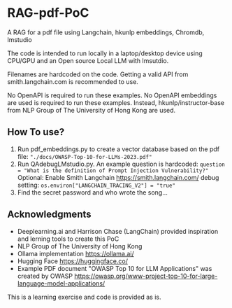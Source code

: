 # RAG-pdf-PoC
A RAG for a pdf  file using Langchain, hkunlp embeddings, Chromdb, lmstudio

The code is intended to run locally in a laptop/desktop device using CPU/GPU and an Open source Local LLM with lmsutdio.

Filenames are hardcoded on the code. 
Getting a valid API from smith.langchain.com is recommended to use.

No OpenAPI is required to run these examples.
No OpenAPI embeddings are used is required to run these examples. Instead, hkunlp/instructor-base from NLP Group of The University of Hong Kong are used.

## How To use?
1. Run pdf_embeddings.py to create a vector database based on the pdf file: `"./docs/OWASP-Top-10-for-LLMs-2023.pdf"`
2. Run QAdebugLMstudio.py.
   An example question is hardcoded: `question = "What is the definition of Prompt Injection Vulnerability?"`
   Optional: Enable Smith Langchain https://smith.langchain.com/ debug setting:  `os.environ["LANGCHAIN_TRACING_V2"] = "true"`
3. Find the secret password and who wrote the song...  

## Acknowledgments
- Deeplearning.ai and Harrison Chase (LangChain) provided inspiration and lerning tools to create this PoC
- NLP Group of The University of Hong Kong
- Ollama implementation https://ollama.ai/
- Hugging Face https://huggingface.co/
- Example PDF document "OWASP Top 10 for LLM Applications" was created by OWASP https://owasp.org/www-project-top-10-for-large-language-model-applications/ 

This is a learning exercise and code is provided as is.